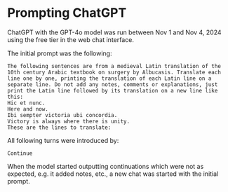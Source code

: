 # Prompting ChatGPT

ChatGPT with the GPT-4o model was run between Nov 1 and Nov 4, 2024 using the free tier in the web chat interface.

The initial prompt was the following:

```
The following sentences are from a medieval Latin translation of the 10th century Arabic textbook on surgery by Albucasis. Translate each line one by one, printing the translation of each Latin line on a separate line. Do not add any notes, comments or explanations, just print the Latin line followed by its translation on a new line like this:
Hic et nunc.
Here and now.
Ibi sempter victoria ubi concordia.
Victory is always where there is unity.
These are the lines to translate:
```

All following turns were introduced by:

```
Continue
```

When the model started outputting continuations which were not as expected, e.g. it added notes, etc., a new chat was started with the initial prompt.
